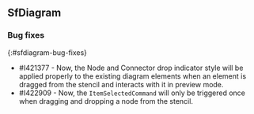 ## SfDiagram

### Bug fixes
{:#sfdiagram-bug-fixes}

* \#I421377 - Now, the Node and Connector drop indicator style will be applied properly to the existing diagram elements when an element is dragged from the stencil and interacts with it in preview mode.
* \#I422909 - Now, the `ItemSelectedCommand` will only be triggered once when dragging and dropping a node from the stencil.